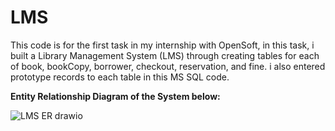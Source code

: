 # LMS
This code is for the first task in my internship with OpenSoft, in this task, i built a Library Management System (LMS) through creating tables for each of book, bookCopy, borrower, checkout, reservation, and fine. i also entered prototype records to each table in this MS SQL code.

**Entity Relationship Diagram of the System below:**

![LMS ER drawio](https://user-images.githubusercontent.com/59648569/220789017-558da24f-c782-49e1-8d6c-4a4c7e19629d.png)
